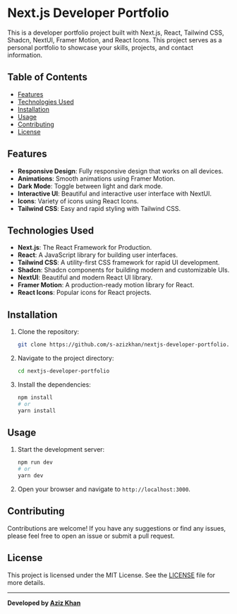 # Next.js Developer Portfolio

This is a developer portfolio project built with Next.js, React, Tailwind CSS, Shadcn, NextUI, Framer Motion, and React Icons. This project serves as a personal portfolio to showcase your skills, projects, and contact information.

## Table of Contents

- [Features](#features)
- [Technologies Used](#technologies-used)
- [Installation](#installation)
- [Usage](#usage)
- [Contributing](#contributing)
- [License](#license)

## Features

- **Responsive Design**: Fully responsive design that works on all devices.
- **Animations**: Smooth animations using Framer Motion.
- **Dark Mode**: Toggle between light and dark mode.
- **Interactive UI**: Beautiful and interactive user interface with NextUI.
- **Icons**: Variety of icons using React Icons.
- **Tailwind CSS**: Easy and rapid styling with Tailwind CSS.

## Technologies Used

- **Next.js**: The React Framework for Production.
- **React**: A JavaScript library for building user interfaces.
- **Tailwind CSS**: A utility-first CSS framework for rapid UI development.
- **Shadcn**: Shadcn components for building modern and customizable UIs.
- **NextUI**: Beautiful and modern React UI library.
- **Framer Motion**: A production-ready motion library for React.
- **React Icons**: Popular icons for React projects.

## Installation

1. Clone the repository:
    ```sh
    git clone https://github.com/s-azizkhan/nextjs-developer-portfolio.git
    ```

2. Navigate to the project directory:
    ```sh
    cd nextjs-developer-portfolio
    ```

3. Install the dependencies:
    ```sh
    npm install
    # or
    yarn install
    ```

## Usage

1. Start the development server:
    ```sh
    npm run dev
    # or
    yarn dev
    ```

2. Open your browser and navigate to `http://localhost:3000`.

## Contributing

Contributions are welcome! If you have any suggestions or find any issues, please feel free to open an issue or submit a pull request.

## License

This project is licensed under the MIT License. See the [LICENSE](LICENSE) file for more details.

---

**Developed by [Aziz Khan](https://github.com/s-azizkhan)**
